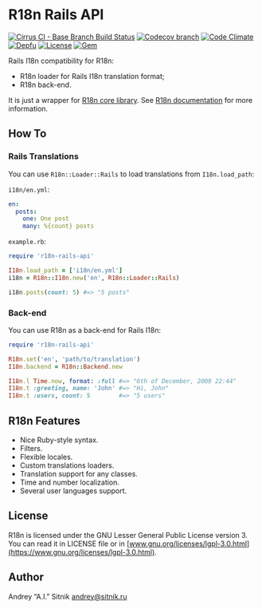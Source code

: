 # R18n Rails API

[![Cirrus CI - Base Branch Build Status](https://img.shields.io/cirrus/github/r18n/r18n-rails-api?style=flat-square)](https://cirrus-ci.com/github/r18n/r18n-rails-api)
[![Codecov branch](https://img.shields.io/codecov/c/github/r18n/r18n-rails-api/main.svg?style=flat-square)](https://codecov.io/gh/r18n/r18n-rails-api)
[![Code Climate](https://img.shields.io/codeclimate/maintainability/r18n/r18n-rails-api.svg?style=flat-square)](https://codeclimate.com/github/r18n/r18n-rails-api)
[![Depfu](https://img.shields.io/depfu/r18n/r18n-rails-api?style=flat-square)](https://depfu.com/repos/github/r18n/r18n-rails-api)
[![License](https://img.shields.io/github/license/r18n/r18n-rails-api.svg?style=flat-square)](LICENSE)
[![Gem](https://img.shields.io/gem/v/r18n-rails-api.svg?style=flat-square)](https://rubygems.org/gems/r18n-rails-api)

Rails I18n compatibility for R18n:
* R18n loader for Rails I18n translation format;
* R18n back-end.

It is just a wrapper for [R18n core library](https://github.com/r18n/r18n-core).
See [R18n documentation](https://github.com/r18n/r18n-core/blob/main/README.md)
for more information.

## How To

### Rails Translations

You can use `R18n::Loader::Rails` to load translations from `I18n.load_path`:

`i18n/en.yml`:

```yaml
en:
  posts:
    one: One post
    many: %{count} posts
```

`example.rb`:

```ruby
require 'r18n-rails-api'

I18n.load_path = ['i18n/en.yml']
i18n = R18n::I18n.new('en', R18n::Loader::Rails)

i18n.posts(count: 5) #=> "5 posts"
```

### Back-end

You can use R18n as a back-end for Rails I18n:

```ruby
require 'r18n-rails-api'

R18n.set('en', 'path/to/translation')
I18n.backend = R18n::Backend.new

I18n.l Time.now, format: :full #=> "6th of December, 2009 22:44"
I18n.t :greeting, name: 'John' #=> "Hi, John"
I18n.t :users, count: 5        #=> "5 users"
```

## R18n Features

* Nice Ruby-style syntax.
* Filters.
* Flexible locales.
* Custom translations loaders.
* Translation support for any classes.
* Time and number localization.
* Several user languages support.

## License

R18n is licensed under the GNU Lesser General Public License version 3.
You can read it in LICENSE file or in [www.gnu.org/licenses/lgpl-3.0.html](https://www.gnu.org/licenses/lgpl-3.0.html).

## Author

Andrey “A.I.” Sitnik [andrey@sitnik.ru](mailto:andrey@sitnik.ru)
